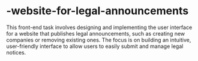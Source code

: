 # -website-for-legal-announcements
This front-end task involves designing and implementing the user interface for a website that publishes legal announcements, such as creating new companies or removing existing ones. The focus is on building an intuitive, user-friendly interface to allow users to easily submit and manage legal notices.
